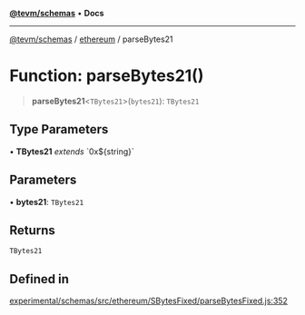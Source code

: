 [**@tevm/schemas**](../../README.md) • **Docs**

***

[@tevm/schemas](../../modules.md) / [ethereum](../README.md) / parseBytes21

# Function: parseBytes21()

> **parseBytes21**\<`TBytes21`\>(`bytes21`): `TBytes21`

## Type Parameters

• **TBytes21** *extends* \`0x$\{string\}\`

## Parameters

• **bytes21**: `TBytes21`

## Returns

`TBytes21`

## Defined in

[experimental/schemas/src/ethereum/SBytesFixed/parseBytesFixed.js:352](https://github.com/qbzzt/tevm-monorepo/blob/main/experimental/schemas/src/ethereum/SBytesFixed/parseBytesFixed.js#L352)

